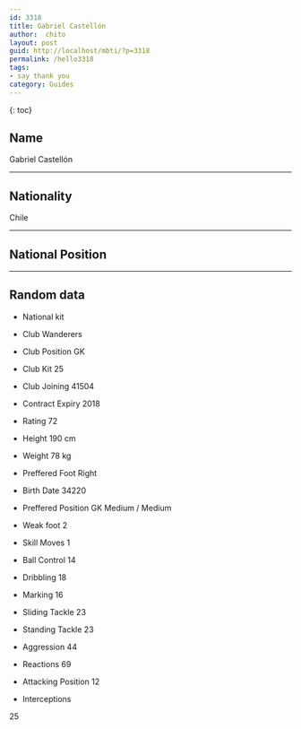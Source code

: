 ```yaml
---
id: 3318
title: Gabriel Castellón
author:  chito 
layout: post
guid: http://localhost/mbti/?p=3318
permalink: /hello3318
tags:
- say thank you
category: Guides
---
```



{: toc}


## Name  
Gabriel Castellón 

* * *

## Nationality  
Chile 

* * *

## National Position 

* * *

## Random data 

  * National kit 
  * Club 
Wanderers 

  * Club Position 
GK 

  * Club Kit 
25 

  * Club Joining 
41504 

  * Contract Expiry 
2018 

  * Rating 
72 

  * Height 
190 cm 

  * Weight 
78 kg 

  * Preffered Foot 
Right 

  * Birth Date 
34220 

  * Preffered Position 
GK Medium / Medium 

  * Weak foot 
2 

  * Skill Moves 
1 

  * Ball Control 
14 

  * Dribbling 
18 

  * Marking 
16 

  * Sliding Tackle 
23 

  * Standing Tackle 
23 

  * Aggression 
44 

  * Reactions 
69 

  * Attacking Position 
12 

  * Interceptions 

25</ul>